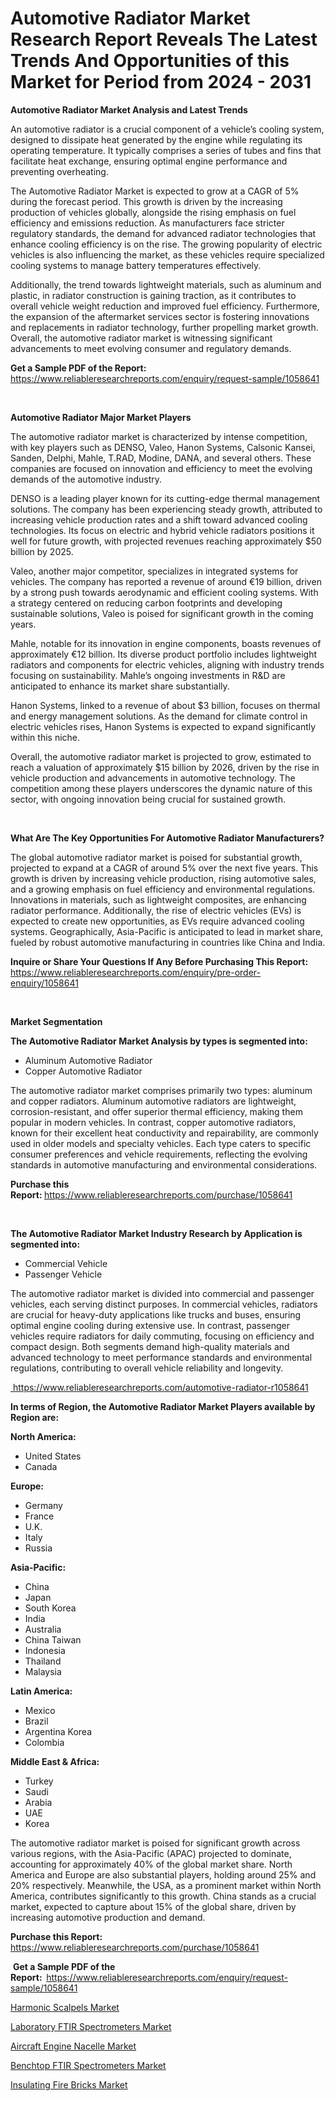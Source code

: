 <p><h1>Automotive Radiator Market Research Report Reveals The Latest Trends And Opportunities of this Market for Period from 2024 - 2031</h1></p><p><strong>Automotive Radiator Market Analysis and Latest Trends</strong></p>
<p><p>An automotive radiator is a crucial component of a vehicle’s cooling system, designed to dissipate heat generated by the engine while regulating its operating temperature. It typically comprises a series of tubes and fins that facilitate heat exchange, ensuring optimal engine performance and preventing overheating.</p><p>The Automotive Radiator Market is expected to grow at a CAGR of 5% during the forecast period. This growth is driven by the increasing production of vehicles globally, alongside the rising emphasis on fuel efficiency and emissions reduction. As manufacturers face stricter regulatory standards, the demand for advanced radiator technologies that enhance cooling efficiency is on the rise. The growing popularity of electric vehicles is also influencing the market, as these vehicles require specialized cooling systems to manage battery temperatures effectively.</p><p>Additionally, the trend towards lightweight materials, such as aluminum and plastic, in radiator construction is gaining traction, as it contributes to overall vehicle weight reduction and improved fuel efficiency. Furthermore, the expansion of the aftermarket services sector is fostering innovations and replacements in radiator technology, further propelling market growth. Overall, the automotive radiator market is witnessing significant advancements to meet evolving consumer and regulatory demands.</p></p>
<p><strong>Get a Sample PDF of the Report:&nbsp;</strong> <a href="https://www.reliableresearchreports.com/enquiry/request-sample/1058641?utm_campaign=116&utm_medium=2&utm_source=Github&utm_content=ia&utm_term=01112024&utm_id=automotive-radiator">https://www.reliableresearchreports.com/enquiry/request-sample/1058641</a></p>
<p>&nbsp;</p>
<p><strong>Automotive Radiator Major Market Players</strong></p>
<p><p>The automotive radiator market is characterized by intense competition, with key players such as DENSO, Valeo, Hanon Systems, Calsonic Kansei, Sanden, Delphi, Mahle, T.RAD, Modine, DANA, and several others. These companies are focused on innovation and efficiency to meet the evolving demands of the automotive industry.</p><p>DENSO is a leading player known for its cutting-edge thermal management solutions. The company has been experiencing steady growth, attributed to increasing vehicle production rates and a shift toward advanced cooling technologies. Its focus on electric and hybrid vehicle radiators positions it well for future growth, with projected revenues reaching approximately $50 billion by 2025.</p><p>Valeo, another major competitor, specializes in integrated systems for vehicles. The company has reported a revenue of around €19 billion, driven by a strong push towards aerodynamic and efficient cooling systems. With a strategy centered on reducing carbon footprints and developing sustainable solutions, Valeo is poised for significant growth in the coming years.</p><p>Mahle, notable for its innovation in engine components, boasts revenues of approximately €12 billion. Its diverse product portfolio includes lightweight radiators and components for electric vehicles, aligning with industry trends focusing on sustainability. Mahle’s ongoing investments in R&D are anticipated to enhance its market share substantially.</p><p>Hanon Systems, linked to a revenue of about $3 billion, focuses on thermal and energy management solutions. As the demand for climate control in electric vehicles rises, Hanon Systems is expected to expand significantly within this niche.</p><p>Overall, the automotive radiator market is projected to grow, estimated to reach a valuation of approximately $15 billion by 2026, driven by the rise in vehicle production and advancements in automotive technology. The competition among these players underscores the dynamic nature of this sector, with ongoing innovation being crucial for sustained growth.</p></p>
<p>&nbsp;</p>
<p><strong>What Are The Key Opportunities For Automotive Radiator Manufacturers?</strong></p>
<p><p>The global automotive radiator market is poised for substantial growth, projected to expand at a CAGR of around 5% over the next five years. This growth is driven by increasing vehicle production, rising automotive sales, and a growing emphasis on fuel efficiency and environmental regulations. Innovations in materials, such as lightweight composites, are enhancing radiator performance. Additionally, the rise of electric vehicles (EVs) is expected to create new opportunities, as EVs require advanced cooling systems. Geographically, Asia-Pacific is anticipated to lead in market share, fueled by robust automotive manufacturing in countries like China and India.</p></p>
<p><strong>Inquire or Share Your Questions If Any Before Purchasing This Report:</strong> <a href="https://www.reliableresearchreports.com/enquiry/pre-order-enquiry/1058641?utm_campaign=116&utm_medium=2&utm_source=Github&utm_content=ia&utm_term=01112024&utm_id=automotive-radiator">https://www.reliableresearchreports.com/enquiry/pre-order-enquiry/1058641</a></p>
<p>&nbsp;</p>
<p><strong>Market Segmentation</strong></p>
<p><strong>The Automotive Radiator Market Analysis by types is segmented into:</strong></p>
<p><ul><li>Aluminum Automotive Radiator</li><li>Copper Automotive Radiator</li></ul></p>
<p><p>The automotive radiator market comprises primarily two types: aluminum and copper radiators. Aluminum automotive radiators are lightweight, corrosion-resistant, and offer superior thermal efficiency, making them popular in modern vehicles. In contrast, copper automotive radiators, known for their excellent heat conductivity and repairability, are commonly used in older models and specialty vehicles. Each type caters to specific consumer preferences and vehicle requirements, reflecting the evolving standards in automotive manufacturing and environmental considerations.</p></p>
<p><strong>Purchase this Report:&nbsp;</strong><a href="https://www.reliableresearchreports.com/purchase/1058641?utm_campaign=116&utm_medium=2&utm_source=Github&utm_content=ia&utm_term=01112024&utm_id=automotive-radiator">https://www.reliableresearchreports.com/purchase/1058641</a></p>
<p>&nbsp;</p>
<p><strong>The Automotive Radiator Market Industry Research by Application is segmented into:</strong></p>
<p><ul><li>Commercial Vehicle</li><li>Passenger Vehicle</li></ul></p>
<p><p>The automotive radiator market is divided into commercial and passenger vehicles, each serving distinct purposes. In commercial vehicles, radiators are crucial for heavy-duty applications like trucks and buses, ensuring optimal engine cooling during extensive use. In contrast, passenger vehicles require radiators for daily commuting, focusing on efficiency and compact design. Both segments demand high-quality materials and advanced technology to meet performance standards and environmental regulations, contributing to overall vehicle reliability and longevity.</p></p>
<p><a href="https://www.reliableresearchreports.com/automotive-radiator-r1058641?utm_campaign=116&utm_medium=2&utm_source=Github&utm_content=ia&utm_term=01112024&utm_id=automotive-radiator">&nbsp;https://www.reliableresearchreports.com/automotive-radiator-r1058641</a></p>
<p><strong>In terms of Region, the Automotive Radiator Market Players available by Region are:</strong></p>
<p>
    <p> <strong> North America: </strong>
        <ul>
            <li>United States</li>
            <li>Canada</li>
        </ul>
        </p> 
    <p> <strong> Europe: </strong>
        <ul>
            <li>Germany</li>
            <li>France</li>
            <li>U.K.</li>
            <li>Italy</li>
            <li>Russia</li>
        </ul>
        </p> 
    <p> <strong> Asia-Pacific: </strong>
        <ul>
            <li>China</li>
            <li>Japan</li>
            <li>South Korea</li>
            <li>India</li>
            <li>Australia</li>
            <li>China Taiwan</li>
            <li>Indonesia</li>
            <li>Thailand</li>
            <li>Malaysia</li>
        </ul>
        </p> 
    <p> <strong> Latin America: </strong>
        <ul>
            <li>Mexico</li>
            <li>Brazil</li>
            <li>Argentina Korea</li>
            <li>Colombia</li>
        </ul>
        </p> 
    <p> <strong> Middle East & Africa: </strong>
        <ul>
            <li>Turkey</li>
            <li>Saudi</li>
            <li>Arabia</li>
            <li>UAE</li>
            <li>Korea</li>
        </ul>
    </p>
    </p>
<p><p>The automotive radiator market is poised for significant growth across various regions, with the Asia-Pacific (APAC) projected to dominate, accounting for approximately 40% of the global market share. North America and Europe are also substantial players, holding around 25% and 20% respectively. Meanwhile, the USA, as a prominent market within North America, contributes significantly to this growth. China stands as a crucial market, expected to capture about 15% of the global share, driven by increasing automotive production and demand.</p></p>
<p><strong>Purchase this Report: </strong><a href="https://www.reliableresearchreports.com/purchase/1058641?utm_campaign=116&utm_medium=2&utm_source=Github&utm_content=ia&utm_term=01112024&utm_id=automotive-radiator">https://www.reliableresearchreports.com/purchase/1058641</a></p>
<p>&nbsp;<strong>Get a Sample PDF of the Report:&nbsp;&nbsp;</strong><a href="https://www.reliableresearchreports.com/enquiry/request-sample/1058641?utm_campaign=116&utm_medium=2&utm_source=Github&utm_content=ia&utm_term=01112024&utm_id=automotive-radiator">https://www.reliableresearchreports.com/enquiry/request-sample/1058641</a></p>
<p><strong></strong></p>
<p><p><a href="https://www.linkedin.com/pulse/harmonic-scalpels-market-trends-strategic-insights-2024-tbjxe?utm_campaign=116&utm_medium=2&utm_source=Github&utm_content=ia&utm_term=01112024&utm_id=automotive-radiator">Harmonic Scalpels Market</a></p><p><a href="https://issuu.com/reportprime-2/docs/laboratory-ftir-spectrometers-marke_869040c99f0261?utm_campaign=116&utm_medium=2&utm_source=Github&utm_content=ia&utm_term=01112024&utm_id=automotive-radiator">Laboratory FTIR Spectrometers Market</a></p><p><a href="https://github.com/sogusofer/Market-Research-Report-List-1/blob/main/aircraft-engine-nacelle-market.md?utm_campaign=116&utm_medium=2&utm_source=Github&utm_content=ia&utm_term=01112024&utm_id=automotive-radiator">Aircraft Engine Nacelle Market</a></p><p><a href="https://issuu.com/reportprime-2/docs/benchtop-ftir-spectrometers-market-_9889d2f6204bd7?utm_campaign=116&utm_medium=2&utm_source=Github&utm_content=ia&utm_term=01112024&utm_id=automotive-radiator">Benchtop FTIR Spectrometers Market</a></p><p><a href="https://medium.com/@cyrilsalg/the-market-study-covers-the-insulating-fire-bricks-market-across-various-segments-8d1febb609c7?utm_campaign=116&utm_medium=2&utm_source=Github&utm_content=ia&utm_term=01112024&utm_id=automotive-radiator">Insulating Fire Bricks Market</a></p></p>